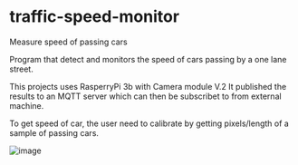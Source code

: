 # traffic-speed-monitor
Measure speed of passing cars

Program that detect and monitors the speed of cars passing by a one lane street. 

This projects uses RasperryPi 3b with Camera module V.2
It published the results to an MQTT server which can then be subscribet to from external machine.

To get speed of car, the user need to calibrate by getting pixels/length of a sample of passing cars.


![image](https://user-images.githubusercontent.com/54184145/125330546-c550af00-e2fb-11eb-91fa-e622fdc86e1d.png)
